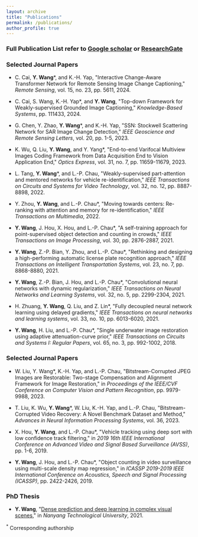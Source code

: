 ```yaml
---
layout: archive
title: "Publications"
permalink: /publications/
author_profile: true
---
```


### Full Publication List refer to [Google scholar](https://scholar.google.com.sg/citations?user=MAG909MAAAAJ&hl=en) or [ResearchGate](https://www.researchgate.net/profile/Yi-Wang-569)

### Selected Journal Papers
- C. Cai, **Y. Wang**\*, and K.-H. Yap, "Interactive Change-Aware Transformer Network for Remote Sensing Image Change Captioning," *Remote Sensing*, vol. 15, no. 23, pp. 5611, 2024.

- C. Cai, S. Wang, K.-H. Yap\*, and **Y. Wang**, "Top-down Framework for Weakly-supervised Grounded Image Captioning," *Knowledge-Based Systems*, pp. 111433, 2024.

- G. Chen, Y. Zhao, **Y. Wang**\*, and K.-H. Yap, "SSN: Stockwell Scattering Network for SAR Image Change Detection," *IEEE Geoscience and Remote Sensing Letters*, vol. 20, pp. 1-5, 2023.

- K. Wu, Q. Liu, **Y. Wang**, and Y. Yang\*, "End-to-end Varifocal Multiview Images Coding Framework from Data Acquisition End to Vision Application End," *Optics Express*, vol. 31, no. 7, pp. 11659-11679, 2023.
  
- L. Tang, **Y. Wang**\*, and L.-P. Chau, "Weakly-supervised part-attention and mentored networks for vehicle re-identification," *IEEE Transactions on Circuits and Systems for Video Technology*, vol. 32, no. 12, pp. 8887-8898, 2022.

- Y. Zhou, **Y. Wang**, and L.-P. Chau\*, "Moving towards centers: Re-ranking with attention and memory for re-identification," *IEEE Transactions on Multimedia*, 2022.
  
- **Y. Wang**, J. Hou, X. Hou, and L.-P. Chau\*, "A self-training approach for point-supervised object detection and counting in crowds," *IEEE Transactions on Image Processing*, vol. 30, pp. 2876-2887, 2021.

- **Y. Wang**, Z.-P. Bian, Y. Zhou, and L.-P. Chau\*, "Rethinking and designing a high-performing automatic license plate recognition approach," *IEEE Transactions on Intelligent Transportation Systems*, vol. 23, no. 7, pp. 8868-8880, 2021.

- **Y. Wang**, Z.-P. Bian, J. Hou, and L.-P. Chau\*, "Convolutional neural networks with dynamic regularization," *IEEE Transactions on Neural Networks and Learning Systems*, vol. 32, no. 5, pp. 2299-2304, 2021.

- H. Zhuang, **Y. Wang**, Q. Liu, and Z. Lin\*, "Fully decoupled neural network learning using delayed gradients," *IEEE Transactions on neural networks and learning systems*, vol. 33, no. 10, pp. 6013-6020, 2021.

- **Y. Wang**, H. Liu, and L.-P. Chau\*, "Single underwater image restoration using adaptive attenuation-curve prior," *IEEE Transactions on Circuits and Systems I: Regular Papers*, vol. 65, no. 3, pp. 992-1002, 2018.


### Selected Journal Papers
- W. Liu, Y. Wang\*, K.-H. Yap, and L.-P. Chau, "Bitstream-Corrupted JPEG Images are Restorable: Two-stage Compensation and Alignment Framework for Image Restoration," in *Proceedings of the IEEE/CVF Conference on Computer Vision and Pattern Recognition*, pp. 9979-9988, 2023.

- T. Liu, K. Wu, **Y. Wang**\*, W. Liu, K.-H. Yap, and L.-P. Chau, "Bitstream-Corrupted Video Recovery: A Novel Benchmark Dataset and Method," *Advances in Neural Information Processing Systems*, vol. 36, 2023.

- X. Hou, **Y. Wang**, and L.-P. Chau\*, "Vehicle tracking using deep sort with low confidence track filtering," in *2019 16th IEEE International Conference on Advanced Video and Signal Based Surveillance (AVSS)*, pp. 1-6, 2019.
  
- **Y. Wang**, J. Hou, and L.-P. Chau\*, "Object counting in video surveillance using multi-scale density map regression," in *ICASSP 2019-2019 IEEE International Conference on Acoustics, Speech and Signal Processing (ICASSP)*, pp. 2422-2426, 2019.

### PhD Thesis
- **Y. Wang**, "[Dense prediction and deep learning in complex visual scenes](https://dr.ntu.edu.sg/handle/10356/152009)," in *Nanyang Technological University*, 2021.


<!--
{% if author.googlescholar %}
  You can also find my articles on <u><a href="{{author.googlescholar}}">my Google Scholar profile</a>.</u>
{% endif %} -->


<sup>*</sup> Corresponding authorship
